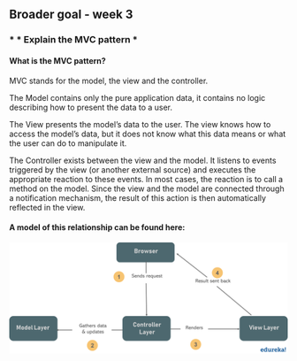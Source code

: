 ## Broader goal - week 3
### * * Explain the MVC pattern *

#### What is the MVC pattern?

MVC stands for the model, the view and the controller.

The Model contains only the pure application data, it contains no logic describing how to present the data to a user.

The View presents the model’s data to the user. The view knows how to access the model’s data, but it does not know what this data means or what the user can do to manipulate it.

The Controller exists between the view and the model. It listens to events triggered by the view (or another external source) and executes the appropriate reaction to these events. In most cases, the reaction is to call a method on the model. Since the view and the model are connected through a notification mechanism, the result of this action is then automatically reflected in the view.

#### A model of this relationship can be found here:

![MVC model](weekly-objectives/week-three/MVC-model.png)
